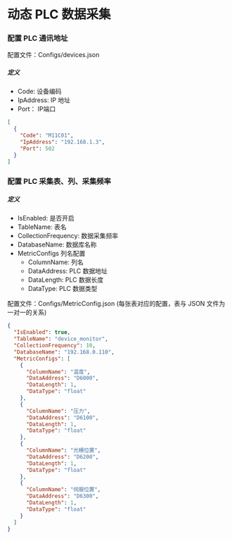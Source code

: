# 动态 PLC 数据采集

### 配置 PLC 通讯地址

配置文件：Configs/devices.json
##### 定义
- Code: 设备编码
- IpAddress: IP 地址
- Port： IP端口

```json
[
  {
    "Code": "M11C01",
    "IpAddress": "192.168.1.3",
    "Port": 502
  }
]
```

### 配置 PLC 采集表、列、采集频率

##### 定义

- IsEnabled: 是否开启
- TableName: 表名
- CollectionFrequency: 数据采集频率
- DatabaseName: 数据库名称
- MetricConfigs 列名配置
  - ColumnName: 列名
  - DataAddress: PLC 数据地址
  - DataLength: PLC 数据长度
  - DataType: PLC 数据类型


配置文件：Configs/MetricConfig.json (每张表对应的配置，表与 JSON 文件为一对一的关系)

```json
{
  "IsEnabled": true,
  "TableName": "device_monitor",
  "CollectionFrequency": 10,
  "DatabaseName": "192.168.0.110",
  "MetricConfigs": [
    {
      "ColumnName": "温度",
      "DataAddress": "D6000",
      "DataLength": 1,
      "DataType": "float"
    },
    {
      "ColumnName": "压力",
      "DataAddress": "D6100",
      "DataLength": 1,
      "DataType": "float"
    },
    {
      "ColumnName": "光栅位置",
      "DataAddress": "D6200",
      "DataLength": 1,
      "DataType": "float"
    },
    {
      "ColumnName": "伺服位置",
      "DataAddress": "D6300",
      "DataLength": 1,
      "DataType": "float"
    }
  ]
}
```
